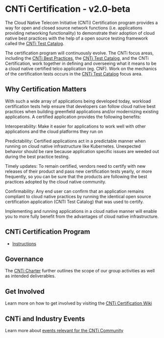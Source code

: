 # CNTi Certification - v2.0-beta

The Cloud Native Telecom Initiative (CNTi) Certification program provides a way for open and closed source network functions (i.e. applications providing networking functionality) to demonstrate their adoption of cloud native best practices with the help of a open source testing framework called the [CNTi Test Catalog](https://github.com/cnti-testcatalog/testsuite). 

The certification program will continuously evolve. The CNTi focus areas, including the [CNTi Best Practices](https://github.com/lfn-cnti/bestpractices), the [CNTi Test Catalog](https://github.com/cnti-testcatalog/testsuite), and the CNTi Certification, work together in defining and overseeing what it means to be a cloud native certified telco application (eg. CNF). Work on the mechanics of the certification tests occurs in the [CNTi Test Catalog](https://github.com/cnti-testcatalog/testsuite) focus area.

## Why Certification Matters

With such a wide array of applications being developed today, workload certification tests help ensure that developers can follow cloud native best practices when building greenfield applications and/or modernizing existing applications. A certified application provides the following benefits:

Interoperability: Make it easier for applications to work well with other applications and the cloud platforms they run on

Predictability: Certified applications act in a predictable manner when running on cloud native infrastructure like Kubernetes. Unexpected behavior should be rare because application specific issues are weeded out during the best practice testing.

Timely updates: To remain certified, vendors need to certify with new releases of their product and pass new certification tests yearly, or more frequently, so you can be sure that the products are following the best practices adopted by the cloud native community.

Confirmability: Any end user can confirm that an application remains compliant to cloud native practices by running the identical open source certification application (CNTI Test Catalog) that was used to certify.

Implementing and running applications in a cloud native manner will enable you to more fully benefit from the advantages of cloud native infrastructure.

## CNTi Certification Program

- [Instructions](instructions.md)

## Governance

The [CNTi Charter](https://github.com/lfn-cnti/cnti/blob/c93c0172376ac5ccb1e50f3f82132d1478ee2ef2/CNTi%20Technical%20Charter%205-31-2024.pdf) further outlines the scope of our group activities as well as intended deliverables.

## Get Involved

Learn more on how to get involved by visiting the [CNTi Certification Wiki](https://wiki.lfnetworking.org/x/IAAxBw)

## CNTi and Industry Events

Learn more about [events relevant for the CNTi Community](https://wiki.lfnetworking.org/x/gwDZBw)



